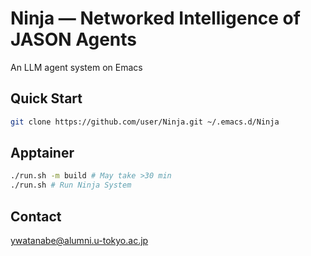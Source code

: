 <!-- ---
!-- title: ./Ninja/README.md
!-- author: ywatanabe
!-- date: 2024-12-19 08:35:49
!-- --- -->


# Ninja — Networked Intelligence of JASON Agents
An LLM agent system on Emacs

## Quick Start
```bash
git clone https://github.com/user/Ninja.git ~/.emacs.d/Ninja
```

## Apptainer

``` bash
./run.sh -m build # May take >30 min
./run.sh # Run Ninja System
```

## Contact
ywatanabe@alumni.u-tokyo.ac.jp
```
